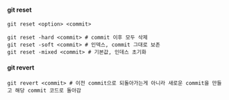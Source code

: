#### git reset

    git reset <option> <commit>

    git reset -hard <commit> # commit 이후 모두 삭제
    git reset -soft <commit> # 인덱스, commit 그대로 보존
    git reset -mixed <commit> # 기본값, 인데스 초기화

#### git revert

    git revert <commit> # 이전 commit으로 되돌아가는게 아니라 새로운 commit을 만들고 해당 commit 코드로 돌아감

